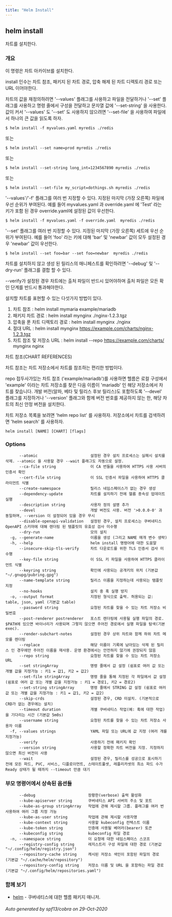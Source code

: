 ```yaml
---
title: "Helm Install"
---
```


## helm install

차트를 설치한다.

### 개요


이 명령은 차트 아카이브를 설치한다.

install 인수는 차트 참조, 패키지 된 차트 경로, 
압축 해제 된 차트 디렉토리 경로 또는 URL 이어야한다.

차트의 값을 재정의하려면 '--values' 플래그를 사용하고 파일을 전달하거나 
'--set' 플래그를 사용하고 명령 줄에서 구성을 전달하고 
문자열 값에 '--set-string' 을 사용한다.
값이 커서 '--values' 도 '--set' 도 사용하지 않으려면 
'--set-file' 을 사용하여 파일에서 하나의 큰 값을 읽도록 하자.

    $ helm install -f myvalues.yaml myredis ./redis

또는

    $ helm install --set name=prod myredis ./redis

또는

    $ helm install --set-string long_int=1234567890 myredis ./redis

또는

    $ helm install --set-file my_script=dothings.sh myredis ./redis

'--values'/'-f' 플래그를 여러 번 지정할 수 있다. 지정된 마지막 (가장 오른쪽) 파일에 우선 순위가 부여된다. 
예를 들어 myvalues.yaml 과 override.yaml 에 'Test' 라는 키가 포함 된 경우 
override.yaml에 설정된 값이 우선한다.

    $ helm install -f myvalues.yaml -f override.yaml  myredis ./redis

'--set' 플래그를 여러 번 지정할 수 있다. 지정된 마지막 (가장 오른쪽) 세트에 우선 순위가 부여된다. 
예를 들어 'foo' 라는 키에 대해 'bar' 및 'newbar' 값이 모두 설정된 경우 
'newbar' 값이 우선한다.

    $ helm install --set foo=bar --set foo=newbar  myredis ./redis


차트를 설치하지 않고 생성 된 릴리스의 매니페스트를 확인하려면 
'--debug' 및 '--dry-run' 플래그를 결합 할 수 있다.

--verify가 설정된 경우 차트에는 출처 파일이 반드시 있어야하며 
출처 파일은 모든 확인 단계를 반드시 통과해야한다.

설치할 차트를 표현할 수 있는 다섯가지 방법이 있다.

1. 차트 참조 : helm install mymaria example/mariadb
2. 패키지 차트 경로 : helm install mynginx ./nginx-1.2.3.tgz
3. 압축을 푼 차트 디렉토리 경로 : helm install mynginx ./nginx
4. 절대 URL : helm install mynginx https://example.com/charts/nginx-1.2.3.tgz
5. 차트 참조 및 저장소 URL : helm install --repo https://example.com/charts/ mynginx nginx

차트 참조(CHART REFERENCES)

차트 참조는 차트 저장소에서 차트를 참조하는 편리한 방법이다.

repo 접두사가있는 차트 참조 ('example/mariadb')를 사용하면 
헬름은 로컬 구성에서 'example' 이라는 차트 저장소를 찾은 다음 
이름이 'mariadb' 인 해당 저장소에서 차트를 찾습니다. 개발 버전(알파, 베타 및 릴리스 후보 릴리스)도 
포함하도록 '--devel' 플래그를 지정하거나 '--version' 플래그와 
함께 버전 번호를 제공하지 않는 한, 해당 차트의 최신 안정 버전을 설치한다.

차트 저장소 목록을 보려면 'helm repo list' 를 사용하자. 
저장소에서 차트를 검색하려면 'helm search' 를 사용하자.


```
helm install [NAME] [CHART] [flags]
```

### Options

```
      --atomic                       설정된 경우 설치 프로세스는 실패시 설치를 삭제. --atomic 을 사용할 경우 --wait 플래그도 자동으로 설정.
      --ca-file string               이 CA 번들을 사용하여 HTTPS 사용 서버의 인증서 확인
      --cert-file string             이 SSL 인증서 파일을 사용하여 HTTPS 클라이언트 식별
      --create-namespace             릴리스 네임스페이스가 없는 경우 생성
      --dependency-update            차트를 설치하기 전에 헬름 종속성 업데이트 실행
      --description string           사용자 정의 설명 추가
      --devel                        개발 버전도 사용. 버전 '>0.0.0-0' 과 동일하며, --version 이 설정되어 있을 경우 무시
      --disable-openapi-validation   설정된 경우, 설치 프로세스는 쿠버네티스 OpenAPI 스키마에 대해 렌더링 된 템플릿의 유효성 검사 미수행
      --dry-run                      모의 설치
  -g, --generate-name                이름을 생성 (그리고 NAME 매개 변수 생략)
  -h, --help                         helm install 명령어에 대한 도움말
      --insecure-skip-tls-verify     차트 다운로드를 위한 TLS 인증서 검사 미수행
      --key-file string              이 SSL 키 파일을 사용하여 HTTPS 클라이언트 식별
      --keyring string               확인에 사용되는 공개키의 위치 (기본값 "~/.gnupg/pubring.gpg")
      --name-template string         릴리스 이름을 지정하는데 사용되는 탬플릿 지정
      --no-hooks                     설치 중 훅 실행 방지
  -o, --output format                지정된 형식으로 출력. 허용되는 값: table, json, yaml (기본값 table)
      --password string              요청된 차트를 찾을 수 있는 차트 저장소 비밀번호
      --post-renderer postrenderer   포스트 렌더링에 사용될 실행 파일의 경로. $PATH에 있으면 바이너리가 사용되며 그렇지 않으면 주어진 경로에서 실행 파일을 탐색(기본 exec).
      --render-subchart-notes        설정된 경우 상위 차트와 함께 하위 차트 메모를 렌더링
      --replace                      해당 이름이 기록에 남아있는 삭제 된 릴리스 인 경우에만 주어진 이름을 재사용. 운영 환경에서는 안전하지 않기에 권장되지 않음
      --repo string                  요청된 차트를 찾을 수 있는 차트 저장소 URL
      --set stringArray              명령 줄에서 값 설정 (쉼표로 여러 값 또는 개별 값을 지정가능 : 키1 = 값1, 키2 = 값2)
      --set-file stringArray         명령 줄을 통해 지정된 각 파일에서 값 설정 (쉼표로 여러 값 또는 개별 값을 지정가능 : 키1 = 경로1, 키2 = 경로2)
      --set-string stringArray       명령 줄에서 STRING 값 설정 (쉼표로 여러 값 또는 개별 값을 지정가능 : 키1 = 값1, 키2 = 값2)
      --skip-crds                    설정된 경우, CRD 미설치. (기본적으로 CRD가 없는 경우에는 설치)
      --timeout duration             개별 쿠버네티스 작업(예: 훅에 대한 작업)을 기다리는 시간 (기본값 5m0s)
      --username string              요청된 차트를 찾을 수 있는 차트 저장소 사용자 이름
  -f, --values strings               YAML 파일 또는 URL에 값 지정 (여러 개를 지정가능)
      --verify                       사용하기 전에 패키지 확인
      --version string               사용할 정확한 차트 버전을 지정. 지정하지 않으면 최신 버전이 사용
      --wait                         설정된 경우, 릴리스를 성공으로 표시하기 전에 모든 파드, PVC, 서비스, 디플로이먼트, 스테이트풀셋, 레플리카셋의 최소 파드 수가 Ready 상태가 될 때까지 --timeout 만큼 대기
```

### 부모 명령어에서 상속된 옵션들

```
      --debug                       장황한(verbose) 출력 활성화
      --kube-apiserver string       쿠버네티스 API 서버의 주소 및 포트
      --kube-as-group stringArray   작업에 관해 제시할 그룹. 플래그를 여러 번 사용하여 여러 그룹 지정 가능
      --kube-as-user string         작업에 관해 제시할 사용자명
      --kube-context string         사용할 kubeconfig 컨텍스트 이름
      --kube-token string           인증에 사용될 베어러(bearer) 토큰
      --kubeconfig string           kubeconfig 파일 경로
  -n, --namespace string            이 요청에 대한 네임스페이스 스코프
      --registry-config string      레지스트리 구성 파일에 대한 경로 (기본값 "~/.config/helm/registry.json")
      --repository-cache string     캐시된 저장소 색인이 포함된 파일의 경로 (기본값 "~/.cache/helm/repository")
      --repository-config string    저장소 이름 및 URL 을 포함하는 파일 경로 (기본값 "~/.config/helm/repositories.yaml")
```

### 함께 보기

* [helm](helm.md)	 - 쿠버네티스에 대한 헬름 패키지 매니저.

###### Auto generated by spf13/cobra on 29-Oct-2020
